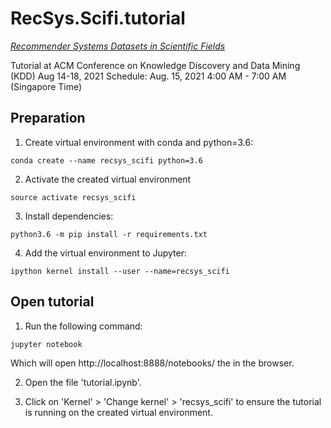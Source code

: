 # RecSys.Scifi.tutorial

[*Recommender Systems Datasets in Scientific Fields*](https://lasigebiotm.github.io/RecSys.Scifi/)

Tutorial at ACM Conference on Knowledge Discovery and Data Mining (KDD)
Aug 14-18, 2021 Schedule: Aug. 15, 2021 4:00 AM - 7:00 AM (Singapore Time)


## Preparation

1. Create virtual environment with conda and python=3.6:

```
conda create --name recsys_scifi python=3.6
```

2. Activate the created virtual environment

```
source activate recsys_scifi
```

3. Install dependencies:

```
python3.6 -m pip install -r requirements.txt
```

4. Add the virtual environment to Jupyter:

```
ipython kernel install --user --name=recsys_scifi
```

## Open tutorial

1. Run the following command:

```
jupyter notebook
```

Which will open http://localhost:8888/notebooks/ the in the browser.

2. Open the file 'tutorial.ipynb'.

3. Click on 'Kernel' > 'Change kernel' > 'recsys_scifi' to ensure the tutorial is running on the created virtual environment.